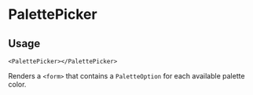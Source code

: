 # PalettePicker

## Usage
```vue
<PalettePicker></PalettePicker>
```

Renders a ``<form>`` that contains a ``PaletteOption`` for each available palette color.